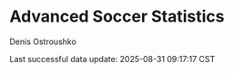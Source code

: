 # Advanced Soccer Statistics
Denis Ostroushko

<!-- gfm -->

Last successful data update: 2025-08-31 09:17:17 CST
